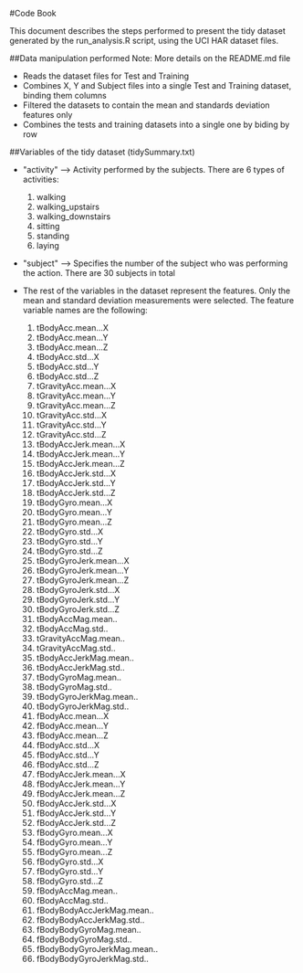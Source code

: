 #Code Book

This document describes the steps performed to present the tidy dataset generated by the run_analysis.R script, using the UCI HAR dataset files.

##Data manipulation performed 
Note: More details on the README.md file

* Reads the dataset files for Test and Training
* Combines X, Y and Subject files into a single Test and Training dataset, binding them columns
* Filtered the datasets to contain the mean and standards deviation features only
* Combines the tests and training datasets into a single one by biding by row

##Variables of the tidy dataset (tidySummary.txt)

* "activity" --> Activity performed by the subjects. There are 6 types of activities:  
  1) walking  
  2) walking_upstairs  
  3) walking_downstairs  
  4) sitting  
  5) standing  
  6) laying  

* "subject" --> Specifies the number of the subject who was performing the action. There are 30 subjects in total

* The rest of the variables in the dataset represent the features. Only the mean and standard deviation measurements were selected. The feature variable names are the following:   
  1) tBodyAcc.mean...X  
  2) tBodyAcc.mean...Y  
  3) tBodyAcc.mean...Z  
  4) tBodyAcc.std...X  
  5) tBodyAcc.std...Y  
  6) tBodyAcc.std...Z  
  7) tGravityAcc.mean...X  
  8) tGravityAcc.mean...Y  
  9) tGravityAcc.mean...Z  
  10) tGravityAcc.std...X  
  11) tGravityAcc.std...Y  
  12) tGravityAcc.std...Z  
  13) tBodyAccJerk.mean...X  
  14) tBodyAccJerk.mean...Y  
  15) tBodyAccJerk.mean...Z  
  16) tBodyAccJerk.std...X  
  17) tBodyAccJerk.std...Y  
  18) tBodyAccJerk.std...Z  
  19) tBodyGyro.mean...X  
  20) tBodyGyro.mean...Y  
  21) tBodyGyro.mean...Z  
  22) tBodyGyro.std...X  
  23) tBodyGyro.std...Y  
  24) tBodyGyro.std...Z  
  25) tBodyGyroJerk.mean...X  
  26) tBodyGyroJerk.mean...Y  
  27) tBodyGyroJerk.mean...Z  
  28) tBodyGyroJerk.std...X  
  29) tBodyGyroJerk.std...Y  
  30) tBodyGyroJerk.std...Z  
  31) tBodyAccMag.mean..  
  32) tBodyAccMag.std..  
  33) tGravityAccMag.mean..  
  34) tGravityAccMag.std..  
  35) tBodyAccJerkMag.mean..  
  36) tBodyAccJerkMag.std..  
  37) tBodyGyroMag.mean..  
  38) tBodyGyroMag.std..  
  39) tBodyGyroJerkMag.mean..  
  40) tBodyGyroJerkMag.std..  
  41) fBodyAcc.mean...X  
  42) fBodyAcc.mean...Y  
  43) fBodyAcc.mean...Z  
  44) fBodyAcc.std...X  
  45) fBodyAcc.std...Y  
  46) fBodyAcc.std...Z  
  47) fBodyAccJerk.mean...X  
  48) fBodyAccJerk.mean...Y  
  49) fBodyAccJerk.mean...Z  
  50) fBodyAccJerk.std...X  
  51) fBodyAccJerk.std...Y  
  52) fBodyAccJerk.std...Z  
  53) fBodyGyro.mean...X  
  54) fBodyGyro.mean...Y  
  55) fBodyGyro.mean...Z  
  56) fBodyGyro.std...X  
  57) fBodyGyro.std...Y  
  58) fBodyGyro.std...Z  
  59) fBodyAccMag.mean..  
  60) fBodyAccMag.std..  
  61) fBodyBodyAccJerkMag.mean..  
  62) fBodyBodyAccJerkMag.std..  
  63) fBodyBodyGyroMag.mean..  
  64) fBodyBodyGyroMag.std..  
  65) fBodyBodyGyroJerkMag.mean..  
  66) fBodyBodyGyroJerkMag.std..  
